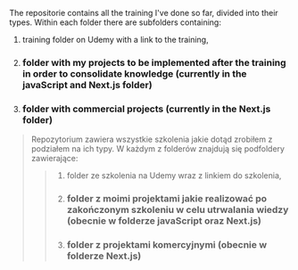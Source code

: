 The repositorie contains all the training I've done so far, divided into their types. Within each folder there are subfolders containing:
1. training folder on Udemy with a link to the training,
2. ### folder with my projects to be implemented after the training in order to consolidate knowledge (currently in the javaScript and Next.js folder)
3. ### **folder with commercial projects (currently in the Next.js folder)**

> Repozytorium zawiera wszystkie szkolenia jakie dotąd zrobiłem z podziałem na ich typy. W każdym z folderów znajdują się podfoldery zawierające:
>> 1. folder ze szkolenia na Udemy wraz z linkiem do szkolenia, 
>> 2. ### folder z moimi projektami jakie realizować po zakończonym szkoleniu w celu utrwalania wiedzy (obecnie w folderze javaScript oraz Next.js)
>> 3. ### **folder z projektami komercyjnymi (obecnie w folderze Next.js)**


